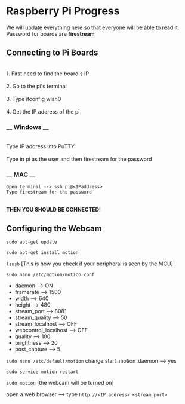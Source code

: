 # __Raspberry Pi Progress__
 We will update everything here so that everyone will be able to read it.
 <br />Password for boards are __firestream__  <br />
 
 
 ## __Connecting to Pi Boards__
  <br /> 1. First need to find the board's IP  <br /> 
  <br /> 2. Go to the pi's terminal<br /> 
 <br />  3. Type ifconfig wlan0 <br /> 
  <br /> 4. Get the IP address of the pi <br /> 
 ### __ Windows __
<br /> Type IP address into PuTTY <br /> 
<br /> Type in pi as the user and then firestream for the password <br />
 ### __ MAC __ 
    Open terminal --> ssh pi@<IPaddress> 
    Type firestream for the password
 
<br />                __THEN YOU SHOULD BE CONNECTED!__      <br />
 
 ## __Configuring the Webcam__
 
 `sudo apt-get update`
 
 `sudo apt-get install motion`
 
 `lsusb` [This is how you check if your peripheral is seen by the MCU]
 
 `sudo nano /etc/motion/motion.conf`
 
   - daemon --> ON
   - framerate --> 1500
   - width --> 640
   - height --> 480
   - stream_port --> 8081
   - stream_quality --> 50
   - stream_localhost --> OFF
   - webcontrol_localhost --> OFF
   - quality --> 100
   - brightness --> 20
   - post_capture --> 5

`sudo nano /etc/default/motion`
change start_motion_daemon --> yes

`sudo service motion restart`

`sudo motion`  [the webcam will be turned on]

open a web browser --> type `http://<IP address>:<stream_port>`

 
 

 
 
 
